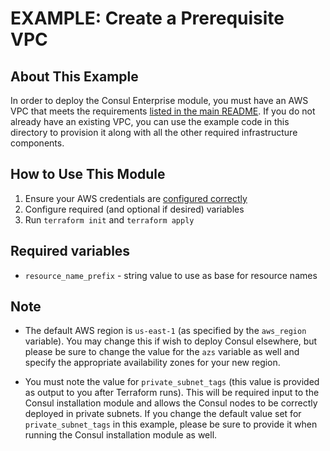 # EXAMPLE: Create a Prerequisite VPC

## About This Example

In order to deploy the Consul Enterprise module, you must have an AWS VPC that
meets the requirements [listed in the main
README](../../README.md#how-to-use-this-module). If you do not already have an
existing VPC, you can use the example code in this directory to provision it
along with all the other required infrastructure components.

## How to Use This Module

1. Ensure your AWS credentials are [configured
   correctly](https://docs.aws.amazon.com/cli/latest/userguide/cli-configure-files.html)
2. Configure required (and optional if desired) variables
3. Run `terraform init` and `terraform apply`

## Required variables

* `resource_name_prefix` - string value to use as base for resource names

## Note

- The default AWS region is `us-east-1` (as specified by the `aws_region`
  variable). You may change this if wish to deploy Consul elsewhere, but please
  be sure to change the value for the `azs` variable as well and specify the
  appropriate availability zones for your new region.

- You must note the value for `private_subnet_tags` (this value is provided as
  output to you after Terraform runs). This will be required input to the Consul 
  installation module and allows the Consul nodes to be correctly deployed in
  private subnets. If you change the default value set for `private_subnet_tags`
  in this example, please be sure to provide it when running the Consul 
  installation module as well.
